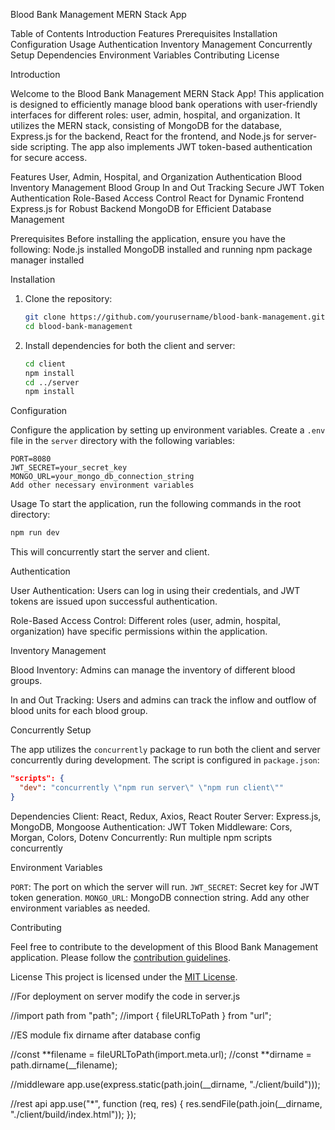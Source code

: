 ﻿Blood Bank Management MERN Stack App

Table of Contents
Introduction
Features
Prerequisites
Installation
Configuration
Usage
Authentication
Inventory Management
Concurrently Setup
Dependencies
Environment Variables
Contributing
License

Introduction

Welcome to the Blood Bank Management MERN Stack App! This application is designed to efficiently manage blood bank operations with user-friendly interfaces for different roles: user, admin, hospital, and organization. It utilizes the MERN stack, consisting of MongoDB for the database, Express.js for the backend, React for the frontend, and Node.js for server-side scripting. The app also implements JWT token-based authentication for secure access.

Features
User, Admin, Hospital, and Organization Authentication
Blood Inventory Management
Blood Group In and Out Tracking
Secure JWT Token Authentication
Role-Based Access Control
React for Dynamic Frontend
Express.js for Robust Backend
MongoDB for Efficient Database Management

Prerequisites
Before installing the application, ensure you have the following:
Node.js installed
MongoDB installed and running
npm package manager installed

Installation

1. Clone the repository:
   ```bash
   git clone https://github.com/yourusername/blood-bank-management.git
   cd blood-bank-management
   ```

2. Install dependencies for both the client and server:
   ```bash
   cd client
   npm install
   cd ../server
   npm install
   ```

Configuration

Configure the application by setting up environment variables. Create a `.env` file in the `server` directory with the following variables:

```env
PORT=8080
JWT_SECRET=your_secret_key
MONGO_URL=your_mongo_db_connection_string
Add other necessary environment variables
```

Usage
To start the application, run the following commands in the root directory:

```bash
npm run dev
```

This will concurrently start the server and client.

Authentication

User Authentication: Users can log in using their credentials, and JWT tokens are issued upon successful authentication.

Role-Based Access Control: Different roles (user, admin, hospital, organization) have specific permissions within the application.

Inventory Management

Blood Inventory: Admins can manage the inventory of different blood groups.

In and Out Tracking: Users and admins can track the inflow and outflow of blood units for each blood group.

Concurrently Setup

The app utilizes the `concurrently` package to run both the client and server concurrently during development. The script is configured in `package.json`:

```json
"scripts": {
  "dev": "concurrently \"npm run server\" \"npm run client\""
}
```

Dependencies
Client: React, Redux, Axios, React Router
Server: Express.js, MongoDB, Mongoose
Authentication: JWT Token
Middleware: Cors, Morgan, Colors, Dotenv
Concurrently: Run multiple npm scripts concurrently

Environment Variables

`PORT`: The port on which the server will run.
`JWT_SECRET`: Secret key for JWT token generation.
`MONGO_URL`: MongoDB connection string.
Add any other environment variables as needed.

Contributing

Feel free to contribute to the development of this Blood Bank Management application. Please follow the [contribution guidelines](CONTRIBUTING.md).

License
This project is licensed under the [MIT License](LICENSE).


//For deployment on server modify the code in server.js

//import path from "path";
//import { fileURLToPath } from "url";

//ES module fix dirname after database config

//const **filename = fileURLToPath(import.meta.url);
//const **dirname = path.dirname(\_\_filename);

//middleware
app.use(express.static(path.join(__dirname, "./client/build")));



//rest api
app.use("*", function (req, res) {
  res.sendFile(path.join(__dirname, "./client/build/index.html"));
});




